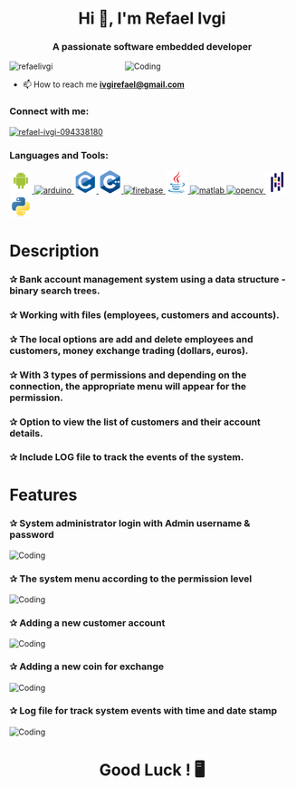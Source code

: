 
<h1 align="center">Hi 👋, I'm Refael Ivgi</h1>
<h3 align="center">A passionate software embedded developer</h3>

<img align="right" alt="Coding" width="300" src="https://www.techbabble.zone/content/images/2021/07/46207-programmer-1.gif" >
<p align="left"> <img src="https://komarev.com/ghpvc/?username=refaelivgi&label=Profile%20views&color=0e75b6&style=flat" alt="refaelivgi" /> </p>

- 📫 How to reach me **ivgirefael@gmail.com**

<h3 align="left">Connect with me:</h3>
<p align="left">
<a href="https://linkedin.com/in/refael-ivgi-094338180" target="blank"><img align="center" src="https://raw.githubusercontent.com/rahuldkjain/github-profile-readme-generator/master/src/images/icons/Social/linked-in-alt.svg" alt="refael-ivgi-094338180" height="30" width="40" /></a>
</p>

<h3 align="left">Languages and Tools:</h3>
<p align="left"> <a href="https://developer.android.com" target="_blank" rel="noreferrer"> <img src="https://raw.githubusercontent.com/devicons/devicon/master/icons/android/android-original-wordmark.svg" alt="android" width="40" height="40"/> </a> <a href="https://www.arduino.cc/" target="_blank" rel="noreferrer"> <img src="https://cdn.worldvectorlogo.com/logos/arduino-1.svg" alt="arduino" width="40" height="40"/> </a> <a href="https://www.cprogramming.com/" target="_blank" rel="noreferrer"> <img src="https://raw.githubusercontent.com/devicons/devicon/master/icons/c/c-original.svg" alt="c" width="40" height="40"/> </a> <a href="https://www.w3schools.com/cpp/" target="_blank" rel="noreferrer"> <img src="https://raw.githubusercontent.com/devicons/devicon/master/icons/cplusplus/cplusplus-original.svg" alt="cplusplus" width="40" height="40"/> </a> <a href="https://firebase.google.com/" target="_blank" rel="noreferrer"> <img src="https://www.vectorlogo.zone/logos/firebase/firebase-icon.svg" alt="firebase" width="40" height="40"/> </a> <a href="https://www.java.com" target="_blank" rel="noreferrer"> <img src="https://raw.githubusercontent.com/devicons/devicon/master/icons/java/java-original.svg" alt="java" width="40" height="40"/> </a> <a href="https://www.mathworks.com/" target="_blank" rel="noreferrer"> <img src="https://upload.wikimedia.org/wikipedia/commons/2/21/Matlab_Logo.png" alt="matlab" width="40" height="40"/> </a> <a href="https://opencv.org/" target="_blank" rel="noreferrer"> <img src="https://www.vectorlogo.zone/logos/opencv/opencv-icon.svg" alt="opencv" width="40" height="40"/> </a> <a href="https://pandas.pydata.org/" target="_blank" rel="noreferrer"> <img src="https://raw.githubusercontent.com/devicons/devicon/2ae2a900d2f041da66e950e4d48052658d850630/icons/pandas/pandas-original.svg" alt="pandas" width="40" height="40"/> </a> <a href="https://www.python.org" target="_blank" rel="noreferrer"> <img src="https://raw.githubusercontent.com/devicons/devicon/master/icons/python/python-original.svg" alt="python" width="40" height="40"/> </a> </p>


<h1 align="left">Description</h1>

<h3 align="left">✰ Bank account management system using a data structure - binary search trees.</h3>
<h3 align="left">✰ Working with files (employees, customers and accounts). </h3>
<h3 align="left">✰ The local options are add and delete employees and customers, money exchange trading (dollars, euros). </h3>
<h3 align="left">✰ With 3 types of permissions and depending on the connection, the appropriate menu will appear for the permission.</h3>
<h3 align="left">✰ Option to view the list of customers and their account details. </h3>
<h3 align="left">✰ Include LOG file to track the events of the system.</h3>

<h1 align="left">Features</h1>  
 
<h3 align="left">✰ System administrator login with Admin username & password </h3>
<img align="center" alt="Coding" width="400" src="https://user-images.githubusercontent.com/109313481/221919553-801d1108-0d76-46ab-8ea3-c1a592838d71.PNG" >
 
 <h3 align="left">✰ The system menu according to the permission level </h3>
 <img align="center" alt="Coding" width="300" src="https://user-images.githubusercontent.com/109313481/221923058-0176b525-9382-4065-9f94-ae79c741b458.PNG" >

 <h3 align="left">✰ Adding a new customer account </h3>
 <img align="center" alt="Coding" width="300" src="https://user-images.githubusercontent.com/109313481/221923678-6e037b75-8f89-40c5-96ce-d8963245eb1c.PNG" >
 
 <h3 align="left">✰ Adding a new coin for exchange </h3>
 <img align="center" alt="Coding" width="400" src="https://user-images.githubusercontent.com/109313481/221924107-16c914f4-3949-4b29-aecc-8eff9fc39d90.PNG" >
 
 <h3 align="left">✰ Log file for track system events with time and date stamp </h3>
 <img align="center" alt="Coding" width="400" src="https://user-images.githubusercontent.com/109313481/221924919-f0435635-9816-4c8c-97ee-f5a72592d045.PNG" >
 
 
<h1 align="center"> Good Luck ! 🖥️</h1>







